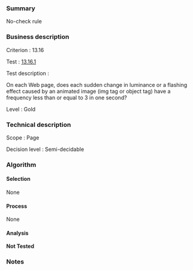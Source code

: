 ### Summary

No-check rule

### Business description

Criterion : 13.16

Test : [13.16.1](http://www.accessiweb.org/index.php/accessiweb-22-english-version.html#test-13-16-1)

Test description :

 On each Web page, does each sudden change in luminance or a flashing effect caused by an animated image (img tag or object tag) have a frequency less than or equal to 3 in one second? 

Level : Gold 

### Technical description

Scope : Page

Decision level : Semi-decidable

### Algorithm

#### Selection

None

#### Process

None

#### Analysis

**Not Tested**

### Notes

